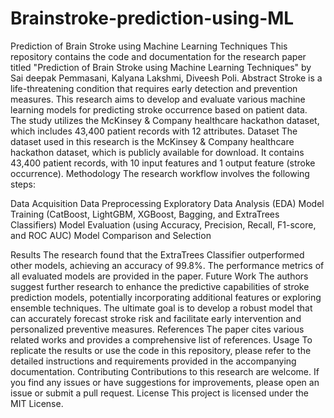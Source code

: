 # Brainstroke-prediction-using-ML
Prediction of Brain Stroke using Machine Learning Techniques
This repository contains the code and documentation for the research paper titled "Prediction of Brain Stroke using Machine Learning Techniques" by Sai deepak Pemmasani, Kalyana Lakshmi, Diveesh Poli.
Abstract
Stroke is a life-threatening condition that requires early detection and prevention measures. This research aims to develop and evaluate various machine learning models for predicting stroke occurrence based on patient data. The study utilizes the McKinsey & Company healthcare hackathon dataset, which includes 43,400 patient records with 12 attributes.
Dataset
The dataset used in this research is the McKinsey & Company healthcare hackathon dataset, which is publicly available for download. It contains 43,400 patient records, with 10 input features and 1 output feature (stroke occurrence).
Methodology
The research workflow involves the following steps:

Data Acquisition
Data Preprocessing
Exploratory Data Analysis (EDA)
Model Training (CatBoost, LightGBM, XGBoost, Bagging, and ExtraTrees Classifiers)
Model Evaluation (using Accuracy, Precision, Recall, F1-score, and ROC AUC)
Model Comparison and Selection

Results
The research found that the ExtraTrees Classifier outperformed other models, achieving an accuracy of 99.8%. The performance metrics of all evaluated models are provided in the paper.
Future Work
The authors suggest further research to enhance the predictive capabilities of stroke prediction models, potentially incorporating additional features or exploring ensemble techniques. The ultimate goal is to develop a robust model that can accurately forecast stroke risk and facilitate early intervention and personalized preventive measures.
References
The paper cites various related works and provides a comprehensive list of references.
Usage
To replicate the results or use the code in this repository, please refer to the detailed instructions and requirements provided in the accompanying documentation.
Contributing
Contributions to this research are welcome. If you find any issues or have suggestions for improvements, please open an issue or submit a pull request.
License
This project is licensed under the MIT License.

